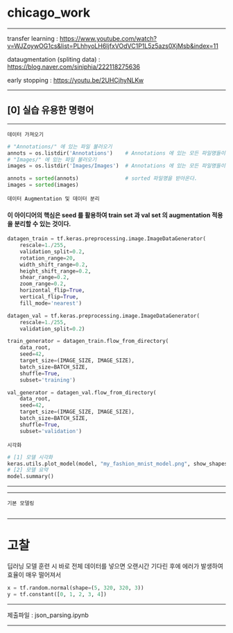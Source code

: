 # chicago_work

---

transfer learning : https://www.youtube.com/watch?v=WJZoywOG1cs&list=PLhhyoLH6IjfxVOdVC1P1L5z5azs0XjMsb&index=11

dataugmentation (spliting data) : https://blog.naver.com/siniphia/222118275636

early stopping : https://youtu.be/2UHCjhyNLKw

---


## [0] 실습 유용한 명령어

---
`데이터 가져오기`
```python
# "Annotations/" 에 있는 파일 불러오기
annots = os.listdir('Annotations')    # Annotations 에 있는 모든 파일명들이 list 로 저장이 된다.
# "Images/" 에 있는 파일 불러오기
images = os.listdir('Images/Images')  # Annotations 에 있는 모든 파일명들이 list 로 저장이 된다.

annots = sorted(annots)               # sorted 파일명을 받아온다.
images = sorted(images)
```

`데이터 Augmentation 및 데이터 분리`

#### 이 아이디어의 핵심은 seed 를 활용하여 train set 과 val set 의 augmentation 적용을 분리할 수 있는 것이다.
```python
datagen_train = tf.keras.preprocessing.image.ImageDataGenerator(
    rescale=1./255, 
    validation_split=0.2,
    rotation_range=20,
    width_shift_range=0.2,
    height_shift_range=0.2,
    shear_range=0.2,
    zoom_range=0.2,
    horizontal_flip=True,
    vertical_flip=True,
    fill_mode='nearest')

datagen_val = tf.keras.preprocessing.image.ImageDataGenerator(
    rescale=1./255, 
    validation_split=0.2)    

train_generator = datagen_train.flow_from_directory(
    data_root,
    seed=42,
    target_size=(IMAGE_SIZE, IMAGE_SIZE),
    batch_size=BATCH_SIZE, 
    shuffle=True,
    subset='training')

val_generator = datagen_val.flow_from_directory(
    data_root,
    seed=42,
    target_size=(IMAGE_SIZE, IMAGE_SIZE),
    batch_size=BATCH_SIZE, 
    shuffle=True,
    subset='validation')
```

`시각화`

```python
# [1] 모델 시각화
keras.utils.plot_model(model, "my_fashion_mnist_model.png", show_shapes=True)
# [2] 모델 요약
model.summary()
```
---

---

`기본 모델링`
```python

```
---

# 고찰

딥러닝 모델 훈련 시 바로 전체 데이터를 넣으면 오랜시간 기다린 후에 에러가 발생하여 효율이 매우 떨어져서

```python
x = tf.random.normal(shape=(5, 320, 320, 3))
y = tf.constant([0, 1, 2, 3, 4])
```

---

제출파일 : json_parsing.ipynb

---
